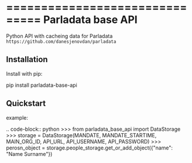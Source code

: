 ===============================
Parladata base API
===============================

Python API with cacheing data for Parladata `https://github.com/danesjenovdan/parladata`

Installation
------------

Install with pip:

pip install parladata-base-api


Quickstart
----------
example:

.. code-block:: python
    >>> from parladata_base_api import DataStorage
    >>> storage = DataStorage(MANDATE, MANDATE_STARTIME, MAIN_ORG_ID, API_URL, API_USERNAME, API_PASSWORD)
    >>> perosn_object = storage.people_storage.get_or_add_object({"name": "Name Surname"})